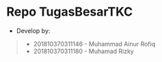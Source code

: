 # Repo TugasBesarTKC
- Develop by:
> - 201810370311146 - Muhammad Ainur Rofiq
> - 201810370311180 - Muhamad Rizky

